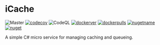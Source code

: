 # iCache
![Master](https://github.com/greenygh0st/icache/workflows/Master/badge.svg) [![codecov](https://codecov.io/gh/greenygh0st/icache/branch/master/graph/badge.svg)](https://codecov.io/gh/greenygh0st/icache) ![CodeQL](https://github.com/greenygh0st/icache/workflows/CodeQL/badge.svg?branch=master) [![dockerver](https://img.shields.io/docker/v/greenygh0st/icache?label=docker%20version)](https://hub.docker.com/repository/docker/greenygh0st/icache) [![dockerpulls](https://img.shields.io/docker/pulls/greenygh0st/icache)](https://hub.docker.com/repository/docker/greenygh0st/icache) [![nugetname](https://img.shields.io/badge/nuget%20package-iCache.Redis.Client-brightgreen)](https://www.nuget.org/packages/iCache.Redis.Client/) [![nuget](https://img.shields.io/nuget/v/iCache.Redis.Client)](https://www.nuget.org/packages/iCache.Redis.Client/)

A simple C# micro service for managing caching and queueing.
